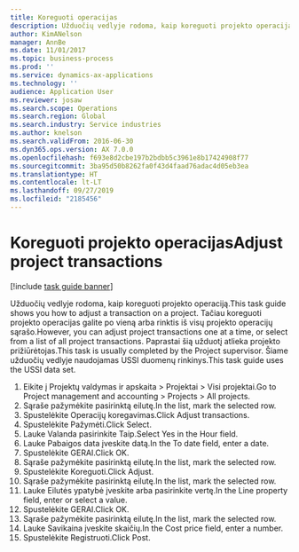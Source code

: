 ```yaml
---
title: Koreguoti operacijas
description: Užduočių vedlyje rodoma, kaip koreguoti projekto operaciją.
author: KimANelson
manager: AnnBe
ms.date: 11/01/2017
ms.topic: business-process
ms.prod: ''
ms.service: dynamics-ax-applications
ms.technology: ''
audience: Application User
ms.reviewer: josaw
ms.search.scope: Operations
ms.search.region: Global
ms.search.industry: Service industries
ms.author: knelson
ms.search.validFrom: 2016-06-30
ms.dyn365.ops.version: AX 7.0.0
ms.openlocfilehash: f693e8d2cbe197b2bdbb5c3961e8b17424908f77
ms.sourcegitcommit: 3ba95d50b8262fa0f43d4faad76adac4d05eb3ea
ms.translationtype: HT
ms.contentlocale: lt-LT
ms.lasthandoff: 09/27/2019
ms.locfileid: "2185456"
---
```

# <a name="adjust-project-transactions"></a><span data-ttu-id="f5d11-103">Koreguoti projekto operacijas</span><span class="sxs-lookup"><span data-stu-id="f5d11-103">Adjust project transactions</span></span>

[!include [task guide banner](../../includes/task-guide-banner.md)]

<span data-ttu-id="f5d11-104">Užduočių vedlyje rodoma, kaip koreguoti projekto operaciją.</span><span class="sxs-lookup"><span data-stu-id="f5d11-104">This task guide shows you how to adjust a transaction on a project.</span></span> <span data-ttu-id="f5d11-105">Tačiau koreguoti projekto operacijas galite po vieną arba rinktis iš visų projekto operacijų sąrašo.</span><span class="sxs-lookup"><span data-stu-id="f5d11-105">However, you can adjust project transactions one at a time, or select from a list of all project transactions.</span></span> <span data-ttu-id="f5d11-106">Paprastai šią užduotį atlieka projekto prižiūrėtojas.</span><span class="sxs-lookup"><span data-stu-id="f5d11-106">This task is usually completed by the Project supervisor.</span></span> <span data-ttu-id="f5d11-107">Šiame užduočių vedlyje naudojamas USSI duomenų rinkinys.</span><span class="sxs-lookup"><span data-stu-id="f5d11-107">This task guide uses the USSI data set.</span></span>

1. <span data-ttu-id="f5d11-108">Eikite į Projektų valdymas ir apskaita > Projektai > Visi projektai.</span><span class="sxs-lookup"><span data-stu-id="f5d11-108">Go to Project management and accounting > Projects > All projects.</span></span> 
2. <span data-ttu-id="f5d11-109">Sąraše pažymėkite pasirinktą eilutę.</span><span class="sxs-lookup"><span data-stu-id="f5d11-109">In the list, mark the selected row.</span></span> 
3. <span data-ttu-id="f5d11-110">Spustelėkite Operacijų koregavimas.</span><span class="sxs-lookup"><span data-stu-id="f5d11-110">Click Adjust transactions.</span></span> 
4. <span data-ttu-id="f5d11-111">Spustelėkite Pažymėti.</span><span class="sxs-lookup"><span data-stu-id="f5d11-111">Click Select.</span></span> 
5. <span data-ttu-id="f5d11-112">Lauke Valanda pasirinkite Taip.</span><span class="sxs-lookup"><span data-stu-id="f5d11-112">Select Yes in the Hour field.</span></span> 
6. <span data-ttu-id="f5d11-113">Lauke Pabaigos data įveskite datą.</span><span class="sxs-lookup"><span data-stu-id="f5d11-113">In the To date field, enter a date.</span></span> 
7. <span data-ttu-id="f5d11-114">Spustelėkite GERAI.</span><span class="sxs-lookup"><span data-stu-id="f5d11-114">Click OK.</span></span> 
8. <span data-ttu-id="f5d11-115">Sąraše pažymėkite pasirinktą eilutę.</span><span class="sxs-lookup"><span data-stu-id="f5d11-115">In the list, mark the selected row.</span></span> 
9. <span data-ttu-id="f5d11-116">Spustelėkite Koreguoti.</span><span class="sxs-lookup"><span data-stu-id="f5d11-116">Click Adjust.</span></span> 
10. <span data-ttu-id="f5d11-117">Sąraše pažymėkite pasirinktą eilutę.</span><span class="sxs-lookup"><span data-stu-id="f5d11-117">In the list, mark the selected row.</span></span> 
11. <span data-ttu-id="f5d11-118">Lauke Eilutės ypatybė įveskite arba pasirinkite vertę.</span><span class="sxs-lookup"><span data-stu-id="f5d11-118">In the Line property field, enter or select a value.</span></span> 
12. <span data-ttu-id="f5d11-119">Spustelėkite GERAI.</span><span class="sxs-lookup"><span data-stu-id="f5d11-119">Click OK.</span></span> 
13. <span data-ttu-id="f5d11-120">Sąraše pažymėkite pasirinktą eilutę.</span><span class="sxs-lookup"><span data-stu-id="f5d11-120">In the list, mark the selected row.</span></span> 
14. <span data-ttu-id="f5d11-121">Lauke Savikaina įveskite skaičių.</span><span class="sxs-lookup"><span data-stu-id="f5d11-121">In the Cost price field, enter a number.</span></span> 
15. <span data-ttu-id="f5d11-122">Spustelėkite Registruoti.</span><span class="sxs-lookup"><span data-stu-id="f5d11-122">Click Post.</span></span> 
